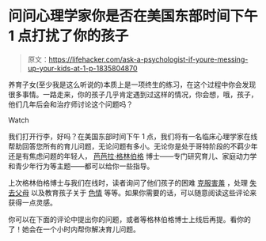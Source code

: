# 问问心理学家你是否在美国东部时间下午 1 点打扰了你的孩子

> 原文：<https://lifehacker.com/ask-a-psychologist-if-youre-messing-up-your-kids-at-1-p-1835804870>

养育子女(至少我是这么听说的)本质上是一项终生的练习，在这个过程中你会发现很多事情。一路走来，你的孩子几乎肯定遇到过这样的情况，你会想，哦，孩子，他们几年后会和治疗师讨论这个问题吗？

Watch

我们打开行李，好吗？在美国东部时间下午 1 点，我们将有一名临床心理学家在线帮助回答您所有的育儿问题，无论问题有多小。无论你是处于哥特阶段的不羁少年还是有焦虑问题的年轻人， [芭芭拉·格林伯格](https://twitter.com/parentteendr) 博士——专门研究育儿、家庭动力学和青少年行为等主题——都可以给你一些指导。

上次格林伯格博士与我们在线时，读者询问了他们孩子的困难 [克服害羞](https://lifehacker.com/1834584281) ，处理 [失去父母](https://lifehacker.com/1834580736) 以及教育孩子关于 [色情](https://lifehacker.com/1834580068) 等等。如果你需要的话，可以随意阅读这些评论来获得一点灵感。

你可以在下面的评论中提出你的问题，或者等格林伯格博士上线后再提。看你的了！她会在一个小时内帮你解决育儿问题。
